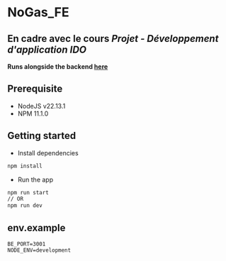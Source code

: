 # NoGas_FE
## En cadre avec le cours *Projet - Développement d'application IDO*
**Runs alongside the backend [here](https://github.com/Yves-Shaheem/NoGas_BE)**

## Prerequisite
- NodeJS v22.13.1
- NPM 11.1.0
## Getting started
- Install dependencies
```bash
npm install
```
- Run the app
```bash
npm run start
// OR
npm run dev
```
## env.example
```
BE_PORT=3001
NODE_ENV=development
```

